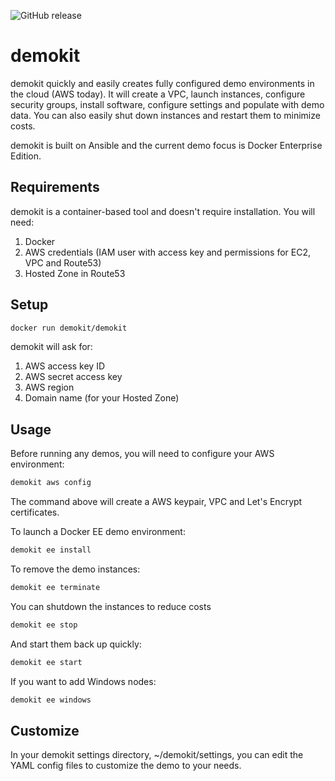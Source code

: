 ![GitHub release](https://img.shields.io/github/release/gitamiller/demokit.svg?style=plastic)

# demokit

demokit quickly and easily creates fully configured demo environments in the cloud (AWS today). It will create a VPC, launch instances, configure security groups, install software, configure settings and populate with demo data. You can also easily shut down instances and restart them to minimize costs.

demokit is built on Ansible and the current demo focus is Docker Enterprise Edition.

## Requirements

demokit is a container-based tool and doesn't require installation. You will need:

1. Docker
2. AWS credentials (IAM user with access key and permissions for EC2, VPC and Route53)
3. Hosted Zone in Route53

## Setup

```bash
docker run demokit/demokit
```

demokit will ask for:

1. AWS access key ID
2. AWS secret access key
3. AWS region
4. Domain name (for your Hosted Zone)

## Usage

Before running any demos, you will need to configure your AWS environment:

```bash
demokit aws config
```

The command above will create a AWS keypair, VPC and Let's Encrypt certificates.

To launch a Docker EE demo environment:

```bash
demokit ee install
```

To remove the demo instances:

```bash
demokit ee terminate
```

You can shutdown the instances to reduce costs

```bash
demokit ee stop
```

And start them back up quickly:

```bash
demokit ee start
```

If you want to add Windows nodes:

```bash
demokit ee windows
```

## Customize

In your demokit settings directory, ~/demokit/settings, you can edit the YAML config files to customize the demo to your needs.